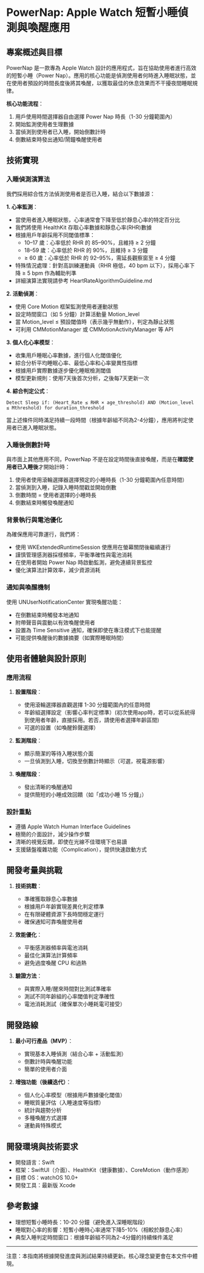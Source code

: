 # PowerNap: Apple Watch 短暫小睡偵測與喚醒應用

## 專案概述與目標

PowerNap 是一款專為 Apple Watch 設計的應用程式，旨在協助使用者進行高效的短暫小睡（Power Nap）。應用的核心功能是偵測使用者何時進入睡眠狀態，並在使用者預設的時間長度後將其喚醒，以獲取最佳的休息效果而不干擾夜間睡眠規律。

**核心功能流程**：
1. 用戶使用時間選擇器自由選擇 Power Nap 時長（1-30 分鐘範圍內）
2. 開始監測使用者生理數據
3. 當偵測到使用者已入睡，開始倒數計時
4. 倒數結束時發出通知/鬧鐘喚醒使用者

## 技術實現

### 入睡偵測演算法

我們採用綜合性方法偵測使用者是否已入睡，結合以下數據源：

**1. 心率監測**：
- 當使用者進入睡眠狀態，心率通常會下降至低於靜息心率的特定百分比
- 我們將使用 HealthKit 存取心率數據和靜息心率(RHR)數據
- 根據用戶年齡採用不同閾值標準：
  - 10–17 歲：心率低於 RHR 的 85–90%，且維持 ≥ 2 分鐘
  - 18–59 歲：心率低於 RHR 的 90%，且維持 ≥ 3 分鐘
  - ≥ 60 歲：心率低於 RHR 的 92–95%，需延長觀察窗至 ≥ 4 分鐘
- 特殊情況處理：針對高訓練運動員（RHR 極低，40 bpm 以下），採用心率下降 ≥ 5 bpm 作為輔助判準
- 詳細演算法實現請參考 HeartRateAlgorithmGuideline.md

**2. 活動偵測**：
- 使用 Core Motion 框架監測使用者運動狀態
- 設定時間窗口（如 5 分鐘）計算活動量 Motion_level
- 當 Motion_level ≤ 預設閾值時（表示幾乎無動作），判定為靜止狀態
- 可利用 CMMotionManager 或 CMMotionActivityManager 等 API

**3. 個人化心率模型**：
- 收集用戶睡眠心率數據，進行個人化閾值優化
- 綜合分析平均睡眠心率、最低心率和心率變異性指標
- 根據用戶實際數據逐步優化睡眠檢測閾值
- 模型更新規則：使用7天後首次分析，之後每7天更新一次

**4. 綜合判定公式**：
```
Detect Sleep if: (Heart_Rate ≤ RHR × age_threshold) AND (Motion_level ≤ Mthreshold) for duration_threshold
```

當上述條件同時滿足持續一段時間（根據年齡組不同為2-4分鐘），應用將判定使用者已進入睡眠狀態。

### 入睡後倒數計時

與市面上其他應用不同，PowerNap 不是在設定時間後直接喚醒，而是在**確認使用者已入睡後**才開始計時：

1. 使用者使用滾輪選擇器選擇預定的小睡時長（1-30 分鐘範圍內任意時間）
2. 當偵測到入睡，記錄入睡時間戳並開始倒數
3. 倒數時間 = 使用者選擇的小睡時長
4. 倒數結束時觸發喚醒通知

### 背景執行與電池優化

為確保應用可靠運行，我們將：

- 使用 WKExtendedRuntimeSession 使應用在螢幕關閉後繼續運行
- 謹慎管理感測器採樣頻率，平衡準確性與電池消耗
- 在使用者開始 Power Nap 時啟動監測，避免連續背景監控
- 優化演算法計算效率，減少資源消耗

### 通知與喚醒機制

使用 UNUserNotificationCenter 實現喚醒功能：

- 在倒數結束時觸發本地通知
- 附帶聲音與震動以有效喚醒使用者
- 設置為 Time Sensitive 通知，確保即使在專注模式下也能提醒
- 可能提供喚醒後的數據摘要（如實際睡眠時間）

## 使用者體驗與設計原則

### 應用流程

1. **設置階段**：
   - 使用滾輪選擇器直觀選擇 1-30 分鐘範圍內的任意時間
   - 年齡組選擇設定（影響心率判定標準）(初次使用app時，若可以從系統得到使用者年齡，直接採用。若否，請使用者選擇年齡區間)
   - 可選的設置（如喚醒鈴聲選擇）

2. **監測階段**：
   - 顯示簡潔的等待入睡狀態介面
   - 一旦偵測到入睡，切換至倒數計時顯示（可選，視電源影響）

3. **喚醒階段**：
   - 發出清晰的喚醒通知
   - 提供簡短的小睡成效回饋（如「成功小睡 15 分鐘」）

### 設計重點

- 遵循 Apple Watch Human Interface Guidelines
- 極簡的介面設計，減少操作步驟
- 清晰的視覺反饋，即使在光線不佳環境下也易讀
- 支援錶盤複雜功能（Complication），提供快速啟動方式

## 開發考量與挑戰

1. **技術挑戰**：
   - 準確獲取靜息心率數據
   - 根據用戶年齡實現差異化判定標準
   - 在有限硬體資源下長時間穩定運行
   - 確保通知可靠喚醒使用者

2. **效能優化**：
   - 平衡感測器頻率與電池消耗
   - 最佳化演算法計算頻率
   - 避免過度喚醒 CPU 和過熱

3. **驗證方法**：
   - 與實際入睡/醒來時間對比測試準確率
   - 測試不同年齡組的心率閾值判定準確性
   - 電池消耗測試（確保單次小睡耗電可接受）

## 開發路線

1. **最小可行產品（MVP）**：
   - 實現基本入睡偵測（結合心率 + 活動監測）
   - 倒數計時與喚醒功能
   - 簡單的使用者介面

2. **增強功能（後續迭代）**：
   - 個人化心率模型（根據用戶數據優化閾值）
   - 睡眠質量評估（入睡速度等指標）
   - 統計與趨勢分析
   - 多種喚醒方式選擇
   - 運動員特殊模式

## 開發環境與技術要求

- 開發語言：Swift
- 框架：SwiftUI（介面）、HealthKit（健康數據）、CoreMotion（動作感測）
- 目標 OS：watchOS 10.0+
- 開發工具：最新版 Xcode

## 參考數據

- 理想短暫小睡時長：10-20 分鐘（避免進入深睡眠階段）
- 睡眠對心率的影響：短暫小睡時心率通常下降5-10%（相較於靜息心率）
- 典型入睡判定時間窗口：根據年齡組不同為2-4分鐘的持續條件滿足

---
注意：本指南將根據開發進度與測試結果持續更新。核心理念變更會在本文件中體現。 